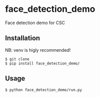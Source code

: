 # face_detection_demo
Face detection demo for CSC

## Installation
NB: venv is higly recommended!

```
$ git clone  
$ pip install face_detection_demo/ 
```

## Usage
```
$ python face_detection_demo/run.py
```
